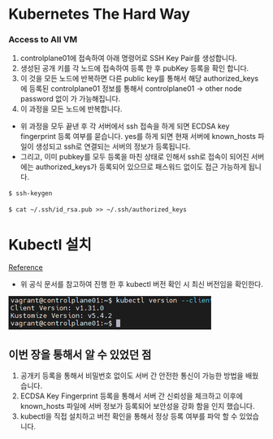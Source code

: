 # Kubernetes The Hard Way

### Access to All VM
1. controlplane01에 접속하여 아래 명령어로 SSH Key Pair를 생성합니다.
2. 생성된 공개 키를 각 노드에 접속하여 등록 한 후 pubKey 등록을 확인 합니다. 
3. 이 것을 모든 노드에 반복하면 다른 public key를 통해서 해당 authorized_keys에 등록된 controlplane01 정보를 통해서 controlplane01 -> other node password 없이 가 가능해집니다.
4. 이 과정을 모든 노드에 반복합니다.

- 위 과정을 모두 끝낸 후 각 서버에서 ssh 접속을 하게 되면 ECDSA key fingerprint 등록 여부를 묻습니다. yes를 하게 되면 현재 서버에 known_hosts 파일이 생성되고 ssh로 연결되는 서버의 정보가 등록됩니다. 
- 그리고, 이미 pubkey를 모두 등록을 마친 상태로 인해서 ssh로 접속이 되어진 서버에는 authorized_keys가 등록되어 있으므로 패스워드 없이도 접근 가능하게 됩니다.

```
$ ssh-keygen

$ cat ~/.ssh/id_rsa.pub >> ~/.ssh/authorized_keys 

```


# Kubectl 설치

[Reference](https://kubernetes.io/docs/tasks/tools/install-kubectl/)

- 위 공식 문서를 참고하여 진행 한 후 kubectl 버전 확인 시 최신 버전임을 확인한다.

![alt text](image.png)


## 이번 장을 통해서 알 수 있었던 점

1. 공개키 등록을 통해서 비밀번호 없이도 서버 간 안전한 통신이 가능한 방법을 배웠습니다.
2. ECDSA Key Fingerprint 등록을 통해서 서버 간 신뢰성을 체크하고 이후에 known_hosts 파일에 서버 정보가 등록되어 보안성을 강화 함을 인지 했습니다.
3. kubectl을 직접 설치하고 버전 확인을 통해서 정상 등록 여부를 파악 할 수 있었습니다.
